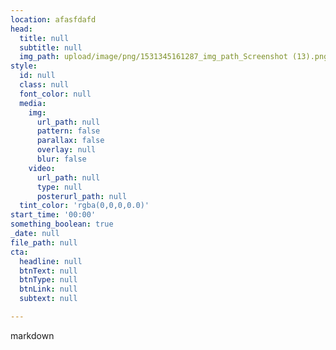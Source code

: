 ```yaml
---
location: afasfdafd
head:
  title: null
  subtitle: null
  img_path: upload/image/png/1531345161287_img_path_Screenshot (13).png
style:
  id: null
  class: null
  font_color: null
  media:
    img:
      url_path: null
      pattern: false
      parallax: false
      overlay: null
      blur: false
    video:
      url_path: null
      type: null
      posterurl_path: null
  tint_color: 'rgba(0,0,0,0.0)'
start_time: '00:00'
something_boolean: true
_date: null
file_path: null
cta:
  headline: null
  btnText: null
  btnType: null
  btnLink: null
  subtext: null

---
```



markdown


